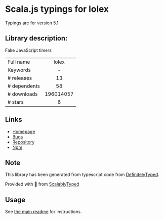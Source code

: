 
# Scala.js typings for lolex

Typings are for version 5.1

## Library description:
Fake JavaScript timers

|                    |                 |
| ------------------ | :-------------: |
| Full name          | lolex |
| Keywords           | - |
| # releases         | 13 |
| # dependents       | 58 |
| # downloads        | 196014057 |
| # stars            | 6 |

## Links
- [Homepage](http://github.com/sinonjs/lolex)
- [Bugs](http://github.com/sinonjs/lolex/issues)
- [Repository](https://github.com/sinonjs/lolex)
- [Npm](https://www.npmjs.com/package/lolex)
    


## Note
This library has been generated from typescript code from [DefinitelyTyped](https://definitelytyped.org).

Provided with :purple_heart: from [ScalablyTyped](https://github.com/oyvindberg/ScalablyTyped)

## Usage
See [the main readme](../../readme.md) for instructions.


